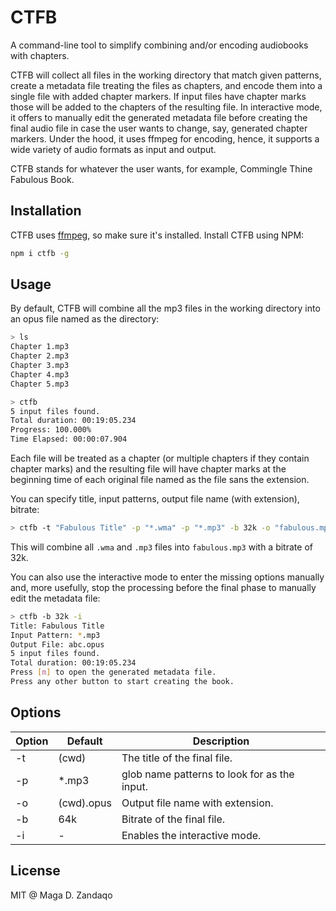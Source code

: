 # CTFB
A command-line tool to simplify combining and/or encoding audiobooks with chapters.

CTFB will collect all files in the working directory that match given patterns, 
create a metadata file treating the files as chapters, and encode them into a single file
with added chapter markers. If input files have chapter marks those will be added to the chapters of the resulting file.
 In interactive mode, it offers to manually edit the generated metadata file
before creating the final audio file in case the user wants to change, say, generated chapter markers.
Under the hood, it uses ffmpeg for encoding, hence, it supports a wide variety of audio formats as input and output.

CTFB stands for whatever the user wants, for example, Commingle Thine Fabulous Book.

## Installation
CTFB uses [ffmpeg](https://ffmpeg.org/), so make sure it's installed.
Install CTFB using NPM:

```bash
npm i ctfb -g
```

## Usage
By default, CTFB will combine all the mp3 files in the working directory into an opus file named as the directory:
```bash
> ls
Chapter 1.mp3
Chapter 2.mp3
Chapter 3.mp3
Chapter 4.mp3
Chapter 5.mp3

> ctfb
5 input files found.
Total duration: 00:19:05.234
Progress: 100.000%
Time Elapsed: 00:00:07.904
```
Each file will be treated as a chapter (or multiple chapters if they contain chapter marks) and the resulting file
 will have chapter marks at the beginning time of each original file 
 named as the file sans the extension.

You can specify title, input patterns, output file name (with extension), bitrate:
```bash
> ctfb -t "Fabulous Title" -p "*.wma" -p "*.mp3" -b 32k -o "fabulous.mp3"
```
This will combine all `.wma` and `.mp3` files into `fabulous.mp3` with a bitrate of 32k.

You can also use the interactive mode to enter the missing options manually 
and, more usefully, stop the processing before the final phase to manually edit the metadata file:
```bash
> ctfb -b 32k -i
Title: Fabulous Title
Input Pattern: *.mp3
Output File: abc.opus
5 input files found.
Total duration: 00:19:05.234
Press [m] to open the generated metadata file.
Press any other button to start creating the book.
```
## Options
| Option | Default | Description |
|---|---|---|
| -t  | (cwd)  | The title of the final file.  |
| -p  | *.mp3  | glob name patterns to look for as the input. |
| -o  | (cwd).opus  | Output file name with extension.  |
| -b  | 64k  | Bitrate of the final file.  |
| -i  | -  | Enables the interactive mode.  |

## License
MIT @ Maga D. Zandaqo
